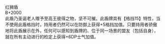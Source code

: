 <title>红狮盾</title>
<meta name="GENERATOR" content="WinCHM">
<meta http-equiv="Content-Type" content="text/html; charset=gb2312">
<br>红狮盾
<br>B+2000
<br>此盾乃圣诞老人赠予至高王彼得之物，坚不可摧。此盾牌具有【格挡15】特性，当不使用此盾格挡时，持用者仍然可以在防御上获得+5格挡加值。只要持用者骄傲地将此盾展示在外，任何可以感知到盾牌的、位于同一场景的盟友（包括自身），就在所有主动进行的检定上获得+6DP士气加值。
<br>
